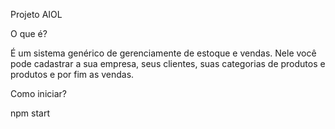 Projeto AIOL

O que é?

É um sistema genérico de gerenciamente de estoque e vendas. Nele você pode cadastrar a sua empresa, seus clientes, suas categorias de produtos e produtos e por fim as vendas.

Como iniciar?

npm start 
